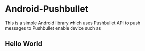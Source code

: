 Android-Pushbullet
==================

This is a simple Android library which uses Pushbullet API to push messages to Pushbullet enable device such as 

<h2><b>Hello World</b></h2>







